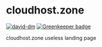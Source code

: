 # cloudhost.zone 

[![david-dm](https://david-dm.org/tehKapa/cloudhost.svg)](https://david-dm.org/tehKapa/cloudhost)
[![Greenkeeper badge](https://badges.greenkeeper.io/tehKapa/cloudhost.svg)](https://greenkeeper.io/)


cloudhost.zone useless landing page
